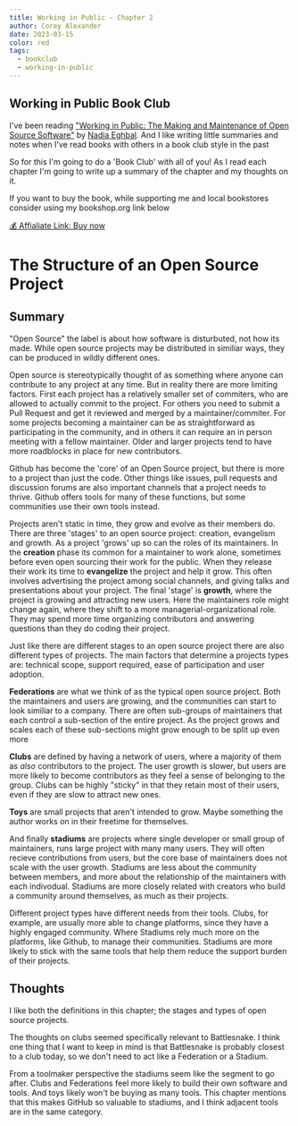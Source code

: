 ```yaml
---
title: Working in Public - Chapter 2
author: Corey Alexander
date: 2023-03-15
color: red
tags:
  - bookclub
  - working-in-public
---
```


## Working in Public Book Club

I've been reading ["Working in Public: The Making and Maintenance of Open Source Software"](https://press.stripe.com/working-in-public) by [Nadia Eghbal](https://nadiaeghbal.com/). And I like writing
little summaries and notes when I've read books with others in a book club style in the past

So for this I'm going to do a 'Book Club' with all of you! As I read each chapter I'm going to write up a summary of the chapter
and my thoughts on it.

If you want to buy the book, while supporting me and local bookstores consider using my bookshop.org link below

[💰 Affialiate Link: Buy now](https://bookshop.org/a/92159/9780578675862)

# The Structure of an Open Source Project

## Summary

"Open Source" the label is about how software is disturbuted, not how its made. While open source projects may be distributed in similiar ways, they can be produced in wildly different ones.

Open source is stereotypically thought of as something where anyone can contribute to any project at any time. But in reality there are more limiting factors. First each project has a relatively smaller set of commiters, who are allowed to actually commit to the project. For others you need to submit a Pull Request and get it reviewed and merged by a maintainer/commiter. For some projects becoming a maintainer can be as straightforward as participating in the community, and in others it can require an in person meeting with a fellow maintainer. Older and larger projects tend to have more roadblocks in place for new contributors.

Github has become the 'core' of an Open Source project, but there is more to a project than just the code. Other things like issues, pull requests and discussion forums are also important channels that a project needs to thrive. Github offers tools for many of these functions, but some communities use their own tools instead.

Projects aren't static in time, they grow and evolve as their members do. There are three 'stages' to an open source project: creation, evangelism and growth. As a project 'grows' up so can the roles of its maintainers. In the **creation** phase its common for a maintainer to work alone, sometimes before even open sourcing their work for the public. When they release their work its time to **evangelize** the project and help it grow. This often involves advertising the project among social channels, and giving talks and presentations about your project. The final 'stage' is **growth**, where the project is growing and attracting new users. Here the maintainers role might change again, where they shift to a more managerial-organizational role. They may spend more time organizing contributors and answering questions than they do coding their project.

Just like there are different stages to an open source project there are also different types of projects. The main factors that determine a projects types are: technical scope, support required, ease of participation and user adoption.

**Federations** are what we think of as the typical open source project. Both the maintainers and users are growing, and the communities can start to look similiar to a company. There are often sub-groups of maintainers that each control a sub-section of the entire project. As the project grows and scales each of these sub-sections might grow enough to be split up even more

**Clubs** are defined by having a network of users, where a majority of them as _also_ contributors to the project. The user growth is slower, but users are more likely to become contributors as they feel a sense of belonging to the group. Clubs can be highly "sticky" in that they retain most of their users, even if they are slow to attract new ones.

**Toys** are small projects that aren't intended to grow. Maybe something the author works on in their freetime for themselves.

And finally **stadiums** are projects where single developer or small group of maintainers, runs large project with many many users. They will often recieve contributions from users, but the core base of maintainers does not scale with the user growth. Stadiums are less about the community between members, and more about the relationship of the maintainers with each indivodual. Stadiums are more closely related with creators who build a community around themselves, as much as their projects.

Different project types have different needs from their tools. Clubs, for example, are usually more able to change platforms, since they have a highly engaged community. Where Stadiums rely much more on the platforms, like Github, to manage their communities. Stadiums are more likely to stick with the same tools that help them reduce the support burden of their projects.

## Thoughts

I like both the definitions in this chapter; the stages and types of open source projects.

The thoughts on clubs seemed specifically relevant to Battlesnake. I think one thing that I want to keep in mind is that Battlesnake is probably closest to a club today, so we don't need to act like a Federation or a Stadium.

From a toolmaker perspective the stadiums seem like the segment to go after. Clubs and Federations feel more likely to build their own software and tools. And toys likely won't be buying as many tools. This chapter mentions that this makes GitHub so valuable to stadiums, and I think adjacent tools are in the same category.
